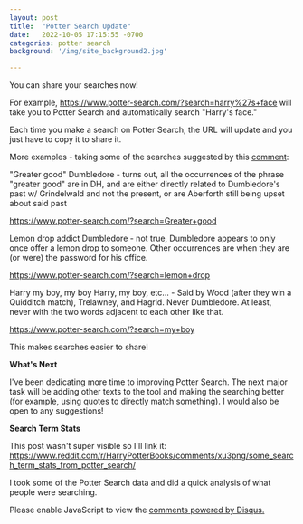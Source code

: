 ```yaml
---
layout: post
title:  "Potter Search Update"
date:   2022-10-05 17:15:55 -0700
categories: potter search
background: '/img/site_background2.jpg'

---
```


You can share your searches now!

For example, https://www.potter-search.com/?search=harry%27s+face will take you to Potter Search and automatically search "Harry's face."

Each time you make a search on Potter Search, the URL will update and you just have to copy it to share it.

More examples - taking some of the searches suggested by this [comment](https://www.reddit.com/r/HPfanfiction/comments/jcl4jo/i_made_a_tool_for_searching_the_7_harry_potter/g937mkw/):

"Greater good" Dumbledore - turns out, all the occurrences of the phrase "greater good" are in DH, and are either directly related to Dumbledore's past w/ Grindelwald and not the present, or are Aberforth still being upset about said past

https://www.potter-search.com/?search=Greater+good

Lemon drop addict Dumbledore - not true, Dumbledore appears to only once offer a lemon drop to someone. Other occurrences are when they are (or were) the password for his office.

https://www.potter-search.com/?search=lemon+drop

Harry my boy, my boy Harry, my boy, etc... - Said by Wood (after they win a Quidditch match), Trelawney, and Hagrid. Never Dumbledore. At least, never with the two words adjacent to each other like that.

https://www.potter-search.com/?search=my+boy

This makes searches easier to share!

**What's Next**

I've been dedicating more time to improving Potter Search. The next major task will be adding other texts to the tool and making the searching better (for example, using quotes to directly match something). I would also be open to any suggestions!

**Search Term Stats**

This post wasn't super visible so I'll link it: https://www.reddit.com/r/HarryPotterBooks/comments/xu3png/some_search_term_stats_from_potter_search/

I took some of the Potter Search data and did a quick analysis of what people were searching.

<script id="dsq-count-scr" src="//pottersearch.disqus.com/count.js" async></script>
<div id="disqus_thread"></div>
<script>
    /**
    *  RECOMMENDED CONFIGURATION VARIABLES: EDIT AND UNCOMMENT THE SECTION BELOW TO INSERT DYNAMIC VALUES FROM YOUR PLATFORM OR CMS.
    *  LEARN WHY DEFINING THESE VARIABLES IS IMPORTANT: https://disqus.com/admin/universalcode/#configuration-variables    */
    /*
    var disqus_config = function () {
    this.page.url = PAGE_URL;  // Replace PAGE_URL with your page's canonical URL variable
    this.page.identifier = PAGE_IDENTIFIER; // Replace PAGE_IDENTIFIER with your page's unique identifier variable
    };
    */
    (function() { // DON'T EDIT BELOW THIS LINE
    var d = document, s = d.createElement('script');
    s.src = 'https://pottersearch.disqus.com/embed.js';
    s.setAttribute('data-timestamp', +new Date());
    (d.head || d.body).appendChild(s);
    })();
</script>
<noscript>Please enable JavaScript to view the <a href="https://disqus.com/?ref_noscript">comments powered by Disqus.</a></noscript>
